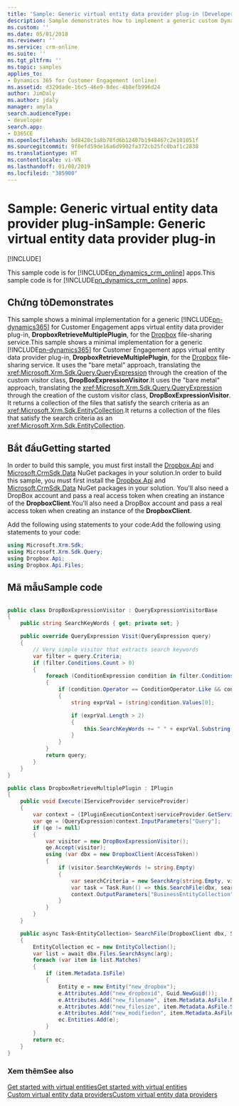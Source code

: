 ```yaml
---
title: 'Sample: Generic virtual entity data provider plug-in (Developer Guide for Dynamics 365 for Customer Engagement) | MicrosoftDocs'
description: Sample demonstrates how to implement a generic custom Dynamics 365 for Customer Engagement virtual entity plug-in.
ms.custom: ''
ms.date: 05/01/2018
ms.reviewer: ''
ms.service: crm-online
ms.suite: ''
ms.tgt_pltfrm: ''
ms.topic: samples
applies_to:
- Dynamics 365 for Customer Engagement (online)
ms.assetid: d329dade-16c5-46e9-8dec-4b8efb996d24
author: JimDaly
ms.author: jdaly
manager: amyla
search.audienceType:
- developer
search.app:
- D365CE
ms.openlocfilehash: bd8420c1a8b78fd6b12407b1948467c2e101051f
ms.sourcegitcommit: 9f0efd59de16a6d9902fa372cb25fc0baf1c2838
ms.translationtype: HT
ms.contentlocale: vi-VN
ms.lasthandoff: 01/08/2019
ms.locfileid: "385900"
---
```

# <a name="sample-generic-virtual-entity-data-provider-plug-in"></a><span data-ttu-id="27b8f-103">Sample: Generic virtual entity data provider plug-in</span><span class="sxs-lookup"><span data-stu-id="27b8f-103">Sample: Generic virtual entity data provider plug-in</span></span>

[!INCLUDE[](../../includes/cc_applies_to_update_9_0_0.md)]

<span data-ttu-id="27b8f-104">This sample code is for [!INCLUDE[pn_dynamics_crm_online](../../includes/pn-dynamics-crm-online.md)] apps.</span><span class="sxs-lookup"><span data-stu-id="27b8f-104">This sample code is for [!INCLUDE[pn_dynamics_crm_online](../../includes/pn-dynamics-crm-online.md)] apps.</span></span> 

## <a name="demonstrates"></a><span data-ttu-id="27b8f-105">Chứng tỏ</span><span class="sxs-lookup"><span data-stu-id="27b8f-105">Demonstrates</span></span>  
<span data-ttu-id="27b8f-106">This sample shows a minimal implementation for a generic [!INCLUDE[pn-dynamics365](../../includes/pn-dynamics-365.md)] for Customer Engagement apps virtual entity data provider plug-in, **DropboxRetrieveMultiplePlugin**, for the [Dropbox](https://www.dropbox.com/) file-sharing service.</span><span class="sxs-lookup"><span data-stu-id="27b8f-106">This sample shows a minimal implementation for a generic [!INCLUDE[pn-dynamics365](../../includes/pn-dynamics-365.md)] for Customer Engagement apps virtual entity data provider plug-in, **DropboxRetrieveMultiplePlugin**, for the [Dropbox](https://www.dropbox.com/) file-sharing service.</span></span> <span data-ttu-id="27b8f-107">It uses the "bare metal" approach, translating the <xref:Microsoft.Xrm.Sdk.Query.QueryExpression> through the creation of the custom visitor class, **DropBoxExpressionVisitor**.</span><span class="sxs-lookup"><span data-stu-id="27b8f-107">It uses the "bare metal" approach, translating the <xref:Microsoft.Xrm.Sdk.Query.QueryExpression> through the creation of the custom visitor class, **DropBoxExpressionVisitor**.</span></span> <span data-ttu-id="27b8f-108">It returns a collection of the files that satisfy the search criteria as an <xref:Microsoft.Xrm.Sdk.EntityCollection>.</span><span class="sxs-lookup"><span data-stu-id="27b8f-108">It returns a collection of the files that satisfy the search criteria as an <xref:Microsoft.Xrm.Sdk.EntityCollection>.</span></span> 

## <a name="getting-started"></a><span data-ttu-id="27b8f-109">Bắt đầu</span><span class="sxs-lookup"><span data-stu-id="27b8f-109">Getting started</span></span>
<span data-ttu-id="27b8f-110">In order to build this sample, you must first install the [Dropbox.Api](https://www.nuget.org/packages/Dropbox.Api/) and [Microsoft.CrmSdk.Data](https://www.nuget.org/packages/Microsoft.CrmSdk.Data/) NuGet packages in your solution.</span><span class="sxs-lookup"><span data-stu-id="27b8f-110">In order to build this sample, you must first install the [Dropbox.Api](https://www.nuget.org/packages/Dropbox.Api/) and [Microsoft.CrmSdk.Data](https://www.nuget.org/packages/Microsoft.CrmSdk.Data/) NuGet packages in your solution.</span></span>  <span data-ttu-id="27b8f-111">You'll also need a DropBox account and pass a real access token when creating an instance of the **DropboxClient**.</span><span class="sxs-lookup"><span data-stu-id="27b8f-111">You'll also need a DropBox account and pass a real access token when creating an instance of the **DropboxClient**.</span></span>

<span data-ttu-id="27b8f-112">Add the following using statements to your code:</span><span class="sxs-lookup"><span data-stu-id="27b8f-112">Add the following using statements to your code:</span></span>

```csharp
using Microsoft.Xrm.Sdk;
using Microsoft.Xrm.Sdk.Query;
using Dropbox.Api;
using Dropbox.Api.Files;
```

## <a name="sample-code"></a><span data-ttu-id="27b8f-113">Mã mẫu</span><span class="sxs-lookup"><span data-stu-id="27b8f-113">Sample code</span></span>  

```csharp  

public class DropBoxExpressionVisitor : QueryExpressionVisitorBase
{
    public string SearchKeyWords { get; private set; }

    public override QueryExpression Visit(QueryExpression query)
    {
        // Very simple visitor that extracts search keywords
        var filter = query.Criteria;
        if (filter.Conditions.Count > 0)
        {
            foreach (ConditionExpression condition in filter.Conditions)
            {
                if (condition.Operator == ConditionOperator.Like && condition.Values.Count > 0)
                {
                    string exprVal = (string)condition.Values[0];

                    if (exprVal.Length > 2)
                    {
                        this.SearchKeyWords += " " + exprVal.Substring(1, exprVal.Length - 2);
                    }
                }
            }
            return query;
        }
    }
}

public class DropboxRetrieveMultiplePlugin : IPlugin
{
    public void Execute(IServiceProvider serviceProvider)
    {
        var context = (IPluginExecutionContext)serviceProvider.GetService(typeof(IPluginExecutionContext));
        var qe = (QueryExpression)context.InputParameters["Query"];
        if (qe != null)
        {
            var visitor = new DropBoxExpressionVisitor();
            qe.Accept(visitor);
            using (var dbx = new DropboxClient(AccessToken))
            {
                if (visitor.SearchKeyWords != string.Empty)
                {
                    var searchCriteria = new SearchArg(string.Empty, visitor.SearchKeyWords);
                    var task = Task.Run(() => this.SearchFile(dbx, searchCriteria));
                    context.OutputParameters["BusinessEntityCollection"] = task.Result;
                }
            }
        }
    }

    public async Task<EntityCollection> SearchFile(DropboxClient dbx, SearchArg arg)
    {
        EntityCollection ec = new EntityCollection();
        var list = await dbx.Files.SearchAsync(arg);
        foreach (var item in list.Matches)
        {
            if (item.Metadata.IsFile)
            {
                Entity e = new Entity("new_dropbox");
                e.Attributes.Add("new_dropboxid", Guid.NewGuid());
                e.Attributes.Add("new_filename", item.Metadata.AsFile.Name);
                e.Attributes.Add("new_filesize", item.Metadata.AsFile.Size);
                e.Attributes.Add("new_modifiedon", item.Metadata.AsFile.ServerModified);
                ec.Entities.Add(e);
            }
        }
        return ec;
    }
}

``` 

### <a name="see-also"></a><span data-ttu-id="27b8f-114">Xem thêm</span><span class="sxs-lookup"><span data-stu-id="27b8f-114">See also</span></span>

[<span data-ttu-id="27b8f-115">Get started with virtual entities</span><span class="sxs-lookup"><span data-stu-id="27b8f-115">Get started with virtual entities</span></span>](get-started-ve.md)<br />
[<span data-ttu-id="27b8f-116">Custom virtual entity data providers</span><span class="sxs-lookup"><span data-stu-id="27b8f-116">Custom virtual entity data providers</span></span>](custom-ve-data-providers.md)
